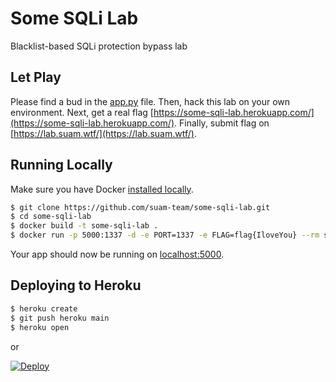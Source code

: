 # Some SQLi Lab

Blacklist-based SQLi protection bypass lab

## Let Play

Please find a bud in the [app.py](/app.py) file. Then, hack this lab on your own environment. Next, get a real flag [https://some-sqli-lab.herokuapp.com/](https://some-sqli-lab.herokuapp.com/). Finally, submit flag on [https://lab.suam.wtf/](https://lab.suam.wtf/).

## Running Locally

Make sure you have Docker [installed locally](https://docs.docker.com/get-docker/).

```sh
$ git clone https://github.com/suam-team/some-sqli-lab.git
$ cd some-sqli-lab
$ docker build -t some-sqli-lab .
$ docker run -p 5000:1337 -d -e PORT=1337 -e FLAG=flag{IloveYou} --rm some-sqli-lab
```

Your app should now be running on [localhost:5000](http://localhost:5000/).

## Deploying to Heroku

```sh
$ heroku create
$ git push heroku main
$ heroku open
```
or

[![Deploy](https://www.herokucdn.com/deploy/button.svg)](https://heroku.com/deploy)